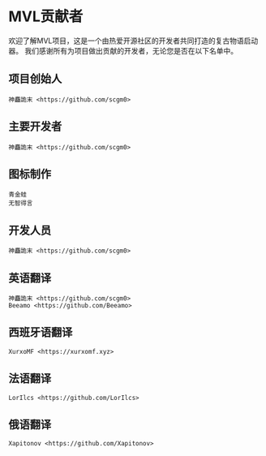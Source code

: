 # MVL贡献者

欢迎了解MVL项目，这是一个由热爱开源社区的开发者共同打造的复古物语启动器。
我们感谢所有为项目做出贡献的开发者，无论您是否在以下名单中。

## 项目创始人

    神麤詭末 <https://github.com/scgm0>

## 主要开发者

    神麤詭末 <https://github.com/scgm0>

## 图标制作

    青金蛙
    无智得言

## 开发人员

    神麤詭末 <https://github.com/scgm0>

## 英语翻译

    神麤詭末 <https://github.com/scgm0>
    Beeamo <https://github.com/Beeamo>

## 西班牙语翻译

    XurxoMF <https://xurxomf.xyz>

## 法语翻译

    LorIlcs <https://github.com/LorIlcs>

## 俄语翻译

    Xapitonov <https://github.com/Xapitonov>

